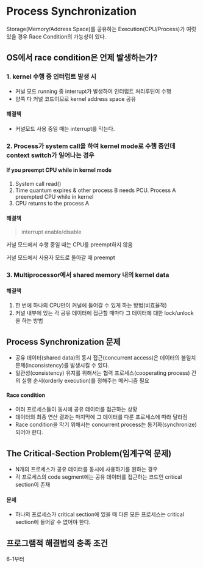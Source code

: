# Process Synchronization

Storage(Memory/Address Space)를 공유하는 Execution(CPU/Process)가 여럿 있을 경우 Race Condition의 가능성이 있다.



## OS에서 race condition은 언제 발생하는가?

### 1. kernel 수행 중 인터럽트 발생 시

- 커널 모드 running 중 interrupt가 발생하여 인터럽트 처리루틴이 수행
- 양쪽 다 커널 코드이므로 kernel address space 공유

#### 해결책

- 커널모드 사용 중일 때는 interrupt를 막는다.



### 2. Process가 system call을 하여 kernel mode로 수행 중인데 context switch가 일어나는 경우

#### If you preempt CPU while in kernel mode

1. System call read()
2. Time quantum expires & other process B needs PCU. Process A preempted CPU while in kernel
3. CPU returns to the process A

#### 해결책

> interrupt enable/disable

커널 모드에서 수행 중일 때는 CPU를 preempt하지 않음

커널 모드에서 사용자 모드로 돌아갈 때 preempt



### 3. Multiprocessor에서 shared memory 내의 kernel data

#### 해결책

1. 한 번에 하나의 CPU만이 커널에 들어갈 수 있게 하는 방법(비효율적)
2. 커널 내부에 있는 각 공유 데이터에 접근할 때마다 그 데이터에 대한 lock/unlock을 하는 방법



## Process Synchronization 문제

- 공유 데이터(shared data)의 동시 접근(concurrent access)은 데이터의 불일치 문제(inconsistency)를 발생시킬 수 있다.
- 일관성(consistency) 유지를 위해서는 협력 프로세스(cooperating process) 간의 실행 순서(orderly execution)를 정해주는 메커니즘 필요

#### Race condition

- 여러 프로세스들이 동시에 공유 데이터를 접근하는 상황
- 데이터의 최종 연산 결과는 마지막에 그 데이터를 다룬 프로세스에 따라 달라짐
- Race condition을 막기 위해서는 concurrent process는 동기화(synchronize)되어야 한다.



## The Critical-Section Problem(임계구역 문제)

- N개의 프로세스가 공유 데이터를 동시에 사용하기를 원하는 경우
- 각 프로세스의 code segment에는 공유 데이터를 접근하는 코드인 critical section이 존재

#### 문제

- 하나의 프로세스가 critical section에 있을 때 다른 모든 프로세스는 critical section에 들어갈 수 없어야 한다.



## 프로그램적 해결법의 충족 조건

6-1부터

